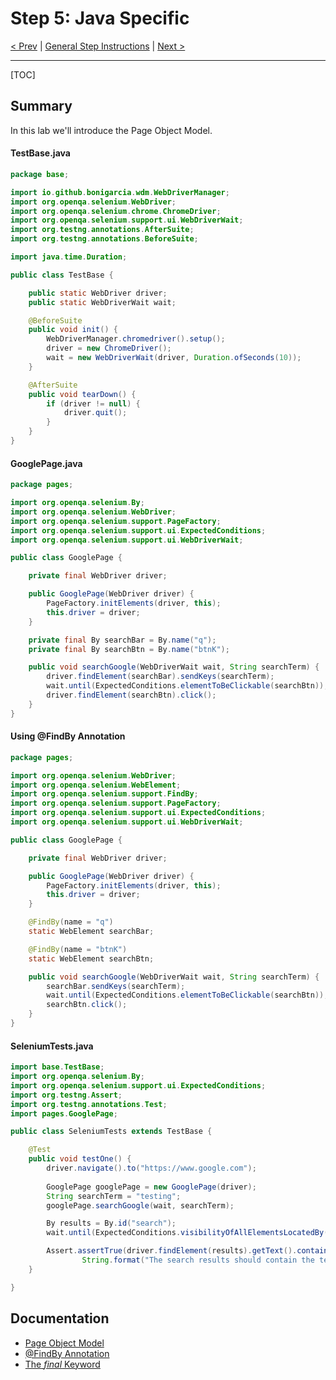 # Step 5: Java Specific

[< Prev](./java4.md) | [General Step Instructions](../step5.md) | [Next >](./java5.md)

---

[TOC]

## Summary

In this lab we'll introduce the Page Object Model. 


#### TestBase.java
```java
package base;

import io.github.bonigarcia.wdm.WebDriverManager;
import org.openqa.selenium.WebDriver;
import org.openqa.selenium.chrome.ChromeDriver;
import org.openqa.selenium.support.ui.WebDriverWait;
import org.testng.annotations.AfterSuite;
import org.testng.annotations.BeforeSuite;

import java.time.Duration;

public class TestBase {

    public static WebDriver driver;
    public static WebDriverWait wait;

    @BeforeSuite
    public void init() {
        WebDriverManager.chromedriver().setup();
        driver = new ChromeDriver();
        wait = new WebDriverWait(driver, Duration.ofSeconds(10));
    }

    @AfterSuite
    public void tearDown() {
        if (driver != null) {
            driver.quit();
        }
    }
}
```

#### GooglePage.java

```java
package pages;

import org.openqa.selenium.By;
import org.openqa.selenium.WebDriver;
import org.openqa.selenium.support.PageFactory;
import org.openqa.selenium.support.ui.ExpectedConditions;
import org.openqa.selenium.support.ui.WebDriverWait;

public class GooglePage {

    private final WebDriver driver;

    public GooglePage(WebDriver driver) {
        PageFactory.initElements(driver, this);
        this.driver = driver;
    }

    private final By searchBar = By.name("q");
    private final By searchBtn = By.name("btnK");

    public void searchGoogle(WebDriverWait wait, String searchTerm) {
        driver.findElement(searchBar).sendKeys(searchTerm);
        wait.until(ExpectedConditions.elementToBeClickable(searchBtn));
        driver.findElement(searchBtn).click();
    }
}
```

#### Using @FindBy Annotation

```java
package pages;

import org.openqa.selenium.WebDriver;
import org.openqa.selenium.WebElement;
import org.openqa.selenium.support.FindBy;
import org.openqa.selenium.support.PageFactory;
import org.openqa.selenium.support.ui.ExpectedConditions;
import org.openqa.selenium.support.ui.WebDriverWait;

public class GooglePage {

    private final WebDriver driver;

    public GooglePage(WebDriver driver) {
        PageFactory.initElements(driver, this);
        this.driver = driver;
    }

    @FindBy(name = "q")
    static WebElement searchBar;

    @FindBy(name = "btnK")
    static WebElement searchBtn;

    public void searchGoogle(WebDriverWait wait, String searchTerm) {
        searchBar.sendKeys(searchTerm);
        wait.until(ExpectedConditions.elementToBeClickable(searchBtn));
        searchBtn.click();
    }
}
```

#### SeleniumTests.java
```java
import base.TestBase;
import org.openqa.selenium.By;
import org.openqa.selenium.support.ui.ExpectedConditions;
import org.testng.Assert;
import org.testng.annotations.Test;
import pages.GooglePage;

public class SeleniumTests extends TestBase {

    @Test
    public void testOne() {
        driver.navigate().to("https://www.google.com");
        
        GooglePage googlePage = new GooglePage(driver);
        String searchTerm = "testing";
        googlePage.searchGoogle(wait, searchTerm);

        By results = By.id("search");
        wait.until(ExpectedConditions.visibilityOfAllElementsLocatedBy(results));

        Assert.assertTrue(driver.findElement(results).getText().contains(searchTerm),
                String.format("The search results should contain the term '%s'.", searchTerm));
    }

}
```

## Documentation
- [Page Object Model](https://www.selenium.dev/documentation/test_practices/encouraged/page_object_models/)
- [@FindBy Annotation](https://www.selenium.dev/selenium/docs/api/java/org/openqa/selenium/support/FindBy.html)
- [The _final_ Keyword](https://www.baeldung.com/java-final)
